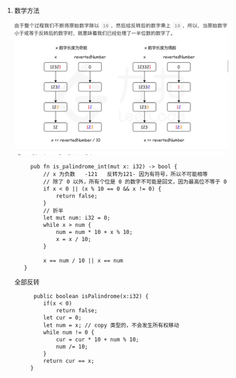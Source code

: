 1. 数学方法

   ![avatar](../../assets/huiwen.jpg)

            pub fn is_palindrome_int(mut x: i32) -> bool {
                // x 为负数   -121   反转为121- 因为有符号，所以不可能相等
                // 除了 0 以外，所有个位是 0 的数字不可能是回文，因为最高位不等于 0
                if x < 0 || (x % 10 == 0 && x != 0) {
                    return false;
                }
                // 折半
                let mut num: i32 = 0;
                while x > num {
                    num = num * 10 + x % 10;
                    x = x / 10;
                }

                x == num / 10 || x == num
          }
    
    全部反转

             public boolean isPalindrome(x:i32) {
                if(x < 0)
                    return false;
                let cur = 0;
                let num = x; // copy 类型的，不会发生所有权移动
                while num != 0 {
                    cur = cur * 10 + num % 10;
                    num /= 10;
                }
                return cur == x;
            }


